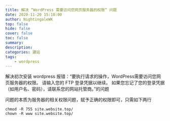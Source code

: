 ```yaml
---
title: 解决 “WordPress 需要访问您网页服务器的权限” 问题
date: 2020-11-20 15:18:00
author: NightingaleWK
top: false
hide: false
cover: false
toc: false
summary: 
description: 
categories: 建站
tags:
    - wordpress
---
```

解决初次安装 wordpress 报错：“要执行请求的操作，WordPress需要访问您网页服务器的权限。 请输入您的 FTP 登录凭据以继续。 如果您忘记了您的登录凭据（如用户名、密码），请联系您的网站托管商。”的问题

问题的本质为服务器的相关权限问题，赋予正确的权限即可，只需如下两行
```
chmod -R 755 site.website.top/
chown -R www site.website.top/
```